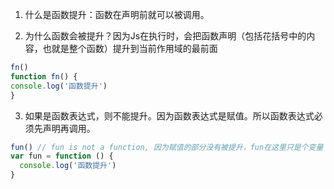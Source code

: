 1. 什么是函数提升：函数在声明前就可以被调用。

2. 为什么函数会被提升？因为Js在执行时，会把函数声明（包括花括号中的内容，也就是整个函数）提升到当前作用域的最前面

  ~~~javascript
  fn()
  function fn() {
  console.log('函数提升')
  }
  ~~~

3. 如果是函数表达式，则不能提升。因为函数表达式是赋值。所以函数表达式必须先声明再调用。

  ~~~javascript
  fun() // fun is not a function, 因为赋值的部分没有被提升，fun在这里只是个变量
  var fun = function () {
    console.log('函数提升')
  }
  ~~~